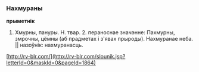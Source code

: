### Нахмураны
**прыметнік**

1. Хмурны, пануры. Н. твар. 2. пераноснае значэнне: Пахмурны, змрочны, цёмны (аб прадметах і з'явах прыроды). Нахмуранае неба. || назоўнік: нахмуранасць.

<a rel="author">[http://rv-blr.com/](http://rv-blr.com/slounik.jsp?letterId=0&maskId=0&pageId=1864)</a>
